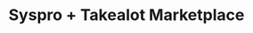 ---
title: "Syspro + Takealot Marketplace"
seoTitle: "Syspro Takealot Integration"
seoDescription: "Integrate Syspro and Takealot, and you'll be able to streamline your workflow, simplify the ordering process and save time - and money. Find out more about how a Syspro Takealot Integration can help your business."
lead: "Let Stock2Shop send product inventory updates from SYSPRO to the Takealot Marketplace. And if you are doing exclusively lead time orders, you can automate the raising of Takealot orders directly into your ERP. Here’s how we can help you streamline your workflow."
type: "source-marketplace"
source: "syspro"
marketplace: "takealot"
image: "/images/sap-shopify.png"
imageAlt: takealot logo
tags: []
aliases:
    - /integrations/takealot-marketplace-syspro-integration/
---